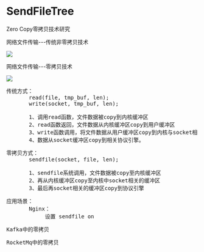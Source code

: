 # SendFileTree
Zero Copy零拷贝技术研究


网络文件传输---传统非零拷贝技术

![](https://i.imgur.com/dfoefdf.png)

网络文件传输---零拷贝技术

![](https://i.imgur.com/x0c2AbN.png)

<pre>
传统方式：
       read(file, tmp_buf, len);      
       write(socket, tmp_buf, len);

       1、调用read函数，文件数据被copy到内核缓冲区 
       2、read函数返回，文件数据从内核缓冲区copy到用户缓冲区 
       3、write函数调用，将文件数据从用户缓冲区copy到内核与socket相关的缓冲区。 
       4、数据从socket缓冲区copy到相关协议引擎。
</pre>

<pre>
零拷贝方式：
       sendfile(socket, file, len);
 
       1、sendfile系统调用，文件数据被copy至内核缓冲区 
       2、再从内核缓冲区copy至内核中socket相关的缓冲区 
       3、最后再socket相关的缓冲区copy到协议引擎
</pre> 

<pre>
应用场景：
       Nginx：
            设置 sendfile on
</pre>

<pre>
Kafka中的零拷贝
</pre>

<pre>
RocketMq中的零拷贝
</pre>
